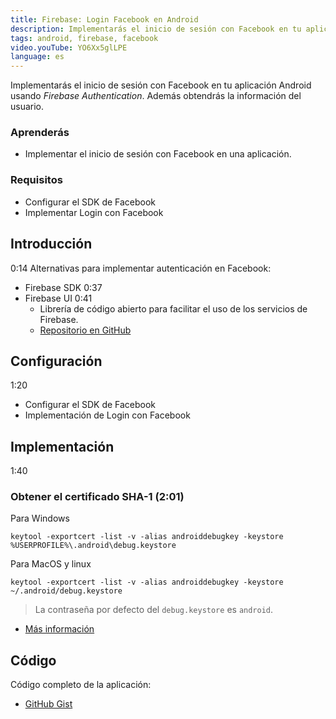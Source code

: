 ```yaml
---
title: Firebase: Login Facebook en Android
description: Implementarás el inicio de sesión con Facebook en tu aplicación Android usando Firebase Authentication.
tags: android, firebase, facebook
video.youTube: YO6Xx5glLPE
language: es
---
```


Implementarás el inicio de sesión con Facebook en tu aplicación Android usando *Firebase Authentication*. Además obtendrás la información del usuario.

### Aprenderás
* Implementar el inicio de sesión con Facebook en una aplicación.

### Requisitos
* Configurar el SDK de Facebook
* Implementar Login con Facebook

## Introducción
0:14 Alternativas para implementar autenticación en Facebook:

* Firebase SDK 0:37
* Firebase UI 0:41
    * Librería de código abierto para facilitar el uso de los servicios de Firebase.
    * [Repositorio en GitHub](https://github.com/firebase/FirebaseUI-Android)
        
## Configuración
1:20

* Configurar el SDK de Facebook
* Implementación de Login con Facebook

## Implementación
1:40

### Obtener el certificado SHA-1 (2:01)
Para Windows

```
keytool -exportcert -list -v -alias androiddebugkey -keystore %USERPROFILE%\.android\debug.keystore
```

Para MacOS y linux

```
keytool -exportcert -list -v -alias androiddebugkey -keystore ~/.android/debug.keystore
```

> La contraseña por defecto del `debug.keystore` es `android`.

* [Más información](https://developers.google.com/android/guides/client-auth)

## Código

Código completo de la aplicación:

* [GitHub Gist](https://gist.github.com/alvareztech/8c38122832535b20f4afc42c5b0b9366)
